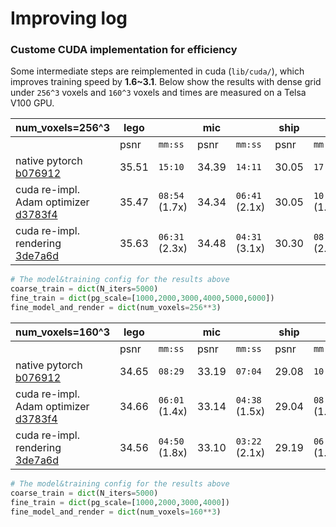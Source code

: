 # Improving log

### Custome CUDA implementation for efficiency
Some intermediate steps are reimplemented in cuda (`lib/cuda/`), which improves training speed by 
**1.6\~3.1**. Below show the results with dense grid under `256^3` voxels and `160^3` voxels and times are measured on a Telsa V100 GPU.


| **num_voxels=256^3**    | lego  |       | mic   |       | ship  |       |
|--------------|-------|-------|-------|-------|-------|-------|
|              | psnr  | `mm:ss` | psnr  | `mm:ss` | psnr  | `mm:ss` |
| native pytorch<br>[b076912](https://github.com/sunset1995/DirectVoxGO/tree/b076912) | 35.51 | `15:10`        | 34.39 | `14:11`        | 30.05 | `17:04` |
| cuda re-impl. Adam optimizer<br>[d3783f4](https://github.com/sunset1995/DirectVoxGO/tree/d3783f4) | 35.47 | `08:54` (1.7x) | 34.34 | `06:41` (2.1x) | 30.05 | `10:23` (1.6x) |
| cuda re-impl.  rendering<br>[3de7a6d](https://github.com/sunset1995/DirectVoxGO/tree/3de7a6d) | 35.63 | `06:31` (2.3x) | 34.48 | `04:31` (3.1x) | 30.30 | `08:20` (2.0x) |

```python
# The model&training config for the results above
coarse_train = dict(N_iters=5000)
fine_train = dict(pg_scale=[1000,2000,3000,4000,5000,6000])
fine_model_and_render = dict(num_voxels=256**3)
```


| **num_voxels=160^3**    | lego  |       | mic   |       | ship  |       |
|--------------|-------|-------|-------|-------|-------|-------|
|              | psnr  | `mm:ss` | psnr  | `mm:ss` | psnr  | `mm:ss` |
| native pytorch<br>[b076912](https://github.com/sunset1995/DirectVoxGO/tree/b076912) | 34.65 | `08:29`        | 33.19 | `07:04`        | 29.08 | `10:38`        |
| cuda re-impl.  Adam optimizer<br>[d3783f4](https://github.com/sunset1995/DirectVoxGO/tree/d3783f4) | 34.66 | `06:01` (1.4x) | 33.14 | `04:38` (1.5x) | 29.04 | `08:06` (1.3x) |
| cuda re-impl.  rendering<br>[3de7a6d](https://github.com/sunset1995/DirectVoxGO/tree/3de7a6d) | 34.56 | `04:50` (1.8x) | 33.10 | `03:22` (2.1x) | 29.19 | `06:31` (1.6x) |

```python
# The model&training config for the results above
coarse_train = dict(N_iters=5000)
fine_train = dict(pg_scale=[1000,2000,3000,4000])
fine_model_and_render = dict(num_voxels=160**3)
```

